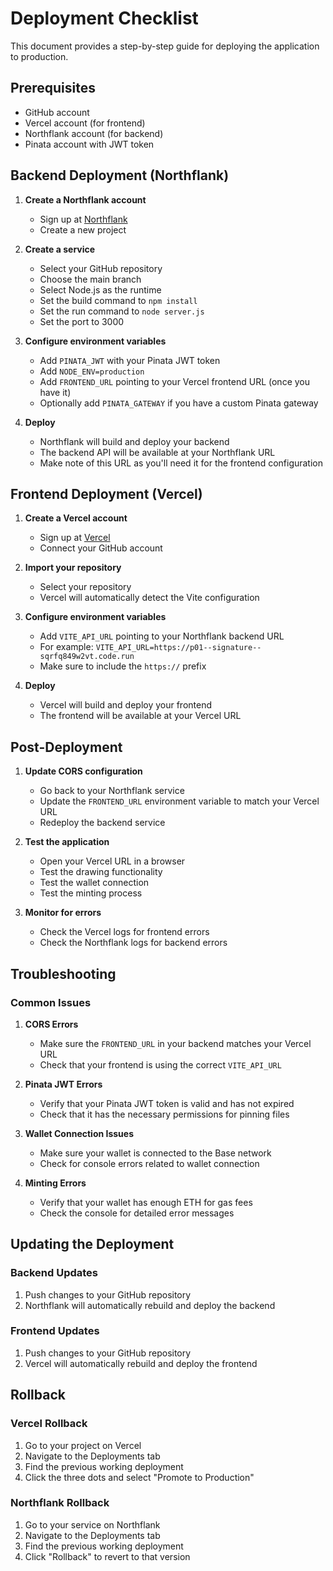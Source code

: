 # Deployment Checklist

This document provides a step-by-step guide for deploying the application to production.

## Prerequisites

- GitHub account
- Vercel account (for frontend)
- Northflank account (for backend)
- Pinata account with JWT token

## Backend Deployment (Northflank)

1. **Create a Northflank account**
   - Sign up at [Northflank](https://northflank.com)
   - Create a new project

2. **Create a service**
   - Select your GitHub repository
   - Choose the main branch
   - Select Node.js as the runtime
   - Set the build command to `npm install`
   - Set the run command to `node server.js`
   - Set the port to 3000

3. **Configure environment variables**
   - Add `PINATA_JWT` with your Pinata JWT token
   - Add `NODE_ENV=production`
   - Add `FRONTEND_URL` pointing to your Vercel frontend URL (once you have it)
   - Optionally add `PINATA_GATEWAY` if you have a custom Pinata gateway

4. **Deploy**
   - Northflank will build and deploy your backend
   - The backend API will be available at your Northflank URL
   - Make note of this URL as you'll need it for the frontend configuration

## Frontend Deployment (Vercel)

1. **Create a Vercel account**
   - Sign up at [Vercel](https://vercel.com)
   - Connect your GitHub account

2. **Import your repository**
   - Select your repository
   - Vercel will automatically detect the Vite configuration

3. **Configure environment variables**
   - Add `VITE_API_URL` pointing to your Northflank backend URL
   - For example: `VITE_API_URL=https://p01--signature--sqrfq849w2vt.code.run`
   - Make sure to include the `https://` prefix

4. **Deploy**
   - Vercel will build and deploy your frontend
   - The frontend will be available at your Vercel URL

## Post-Deployment

1. **Update CORS configuration**
   - Go back to your Northflank service
   - Update the `FRONTEND_URL` environment variable to match your Vercel URL
   - Redeploy the backend service

2. **Test the application**
   - Open your Vercel URL in a browser
   - Test the drawing functionality
   - Test the wallet connection
   - Test the minting process

3. **Monitor for errors**
   - Check the Vercel logs for frontend errors
   - Check the Northflank logs for backend errors

## Troubleshooting

### Common Issues

1. **CORS Errors**
   - Make sure the `FRONTEND_URL` in your backend matches your Vercel URL
   - Check that your frontend is using the correct `VITE_API_URL`

2. **Pinata JWT Errors**
   - Verify that your Pinata JWT token is valid and has not expired
   - Check that it has the necessary permissions for pinning files

3. **Wallet Connection Issues**
   - Make sure your wallet is connected to the Base network
   - Check for console errors related to wallet connection

4. **Minting Errors**
   - Verify that your wallet has enough ETH for gas fees
   - Check the console for detailed error messages

## Updating the Deployment

### Backend Updates

1. Push changes to your GitHub repository
2. Northflank will automatically rebuild and deploy the backend

### Frontend Updates

1. Push changes to your GitHub repository
2. Vercel will automatically rebuild and deploy the frontend

## Rollback

### Vercel Rollback

1. Go to your project on Vercel
2. Navigate to the Deployments tab
3. Find the previous working deployment
4. Click the three dots and select "Promote to Production"

### Northflank Rollback

1. Go to your service on Northflank
2. Navigate to the Deployments tab
3. Find the previous working deployment
4. Click "Rollback" to revert to that version
